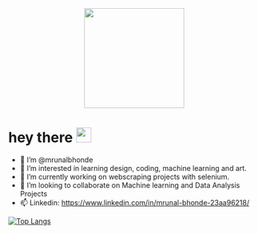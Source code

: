 
<div id="header" align="center">
  <img src="https://media.giphy.com/media/TEiaISogqJgrEuocni/giphy.gif" width="200"/>
</div>







<h1>
  hey there
  <img src="https://media.giphy.com/media/hvRJCLFzcasrR4ia7z/giphy.gif" width="30px"/>
</h1>

- 👋 I’m @mrunalbhonde
- 👀 I’m interested in learning design, coding, machine learning and art.
- 🌱 I’m currently working on webscraping projects with selenium.
- 💞️ I’m looking to collaborate on Machine learning and Data Analysis Projects
- 📫 Linkedin: https://www.linkedin.com/in/mrunal-bhonde-23aa96218/



[![Top Langs](https://github-readme-stats.vercel.app/api/top-langs/?username=mrunalbhonde&langs_count=8&theme=vue-dark)](https://github.com/anuraghazra/github-readme-stats)


<!---
mrunalbhonde/mrunalbhonde is a ✨ special ✨ repository because its `README.md` (this file) appears on your GitHub profile.
You can click the Preview link to take a look at your changes.
--->
